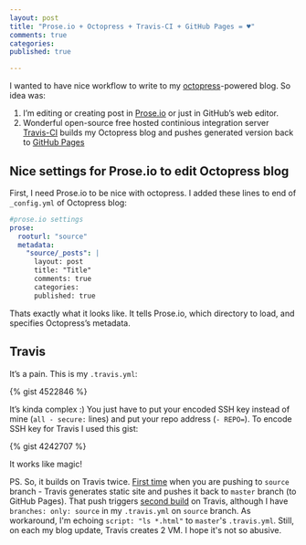 ```yaml
---
layout: post
title: "Prose.io + Octopress + Travis-CI + GitHub Pages = ♥"
comments: true
categories: 
published: true

---
```


I wanted to have nice workflow to write to my [octopress](http://octopress.org)-powered blog. So idea was:

1. I’m editing or creating post in [Prose.io](http://prose.io) or just in GitHub’s web editor.
2. Wonderful open-source free hosted continious integration server [Travis-CI](https://travis-ci.org/) builds my Octopress blog and pushes generated version back to [GitHub Pages](http://pages.github.com/)


<!-- more -->

## Nice settings for Prose.io to edit Octopress blog

First, I need Prose.io to be nice with octopress. I added these lines to end of `_config.yml` of Octopress blog:

``` yaml
#prose.io settings
prose:
  rooturl: "source"
  metadata:
    "source/_posts": |
      layout: post
      title: "Title"
      comments: true
      categories: 
      published: true
```

Thats exactly what it looks like. It tells Prose.io, which directory to load, and specifies Octopress’s metadata.

## Travis

It’s a pain. This is my `.travis.yml`:

{% gist 4522846 %}

It’s kinda complex :) You just have to put your encoded SSH key instead of mine (`all - secure:` lines) and put your repo address (`- REPO=`). To encode SSH key for Travis I used this gist:

{% gist 4242707 %}

It works like magic!

PS. So, it builds on Travis twice. [First time](https://travis-ci.org/darvin/darvin.github.com/builds/4121753) when you are pushing to `source` branch - Travis generates static site and pushes it back to `master` branch (to GitHub Pages). That push triggers [second build](https://travis-ci.org/darvin/darvin.github.com/builds/4121777) on Travis, although I have `branches: only: source` in my `.travis.yml` on `source` branch. As workaround, I'm echoing `script: "ls *.html"` to `master`'s `.travis.yml`. Still, on each my blog update, Travis creates 2 VM. I hope it's not so abusive.